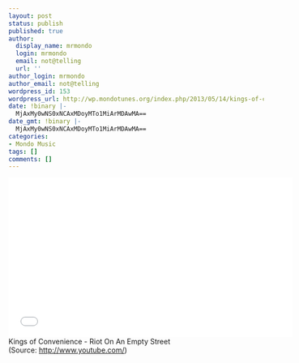 ```yaml
---
layout: post
status: publish
published: true
author:
  display_name: mrmondo
  login: mrmondo
  email: not@telling
  url: ''
author_login: mrmondo
author_email: not@telling
wordpress_id: 153
wordpress_url: http://wp.mondotunes.org/index.php/2013/05/14/kings-of-convenience-riot-on-an-empty-street/
date: !binary |-
  MjAxMy0wNS0xNCAxMDoyMTo1MiArMDAwMA==
date_gmt: !binary |-
  MjAxMy0wNS0xNCAxMDoyMTo1MiArMDAwMA==
categories:
- Mondo Music
tags: []
comments: []
---
```

<iframe width="560" height="315" src="//www.youtube.com/embed/83-dqTq7f0I" frameborder="0"> </iframe>
Kings of Convenience - Riot On An Empty Street
<div class="attribution">(<span>Source:</span> <a href="http://www.youtube.com/">http://www.youtube.com/</a>)</div>
